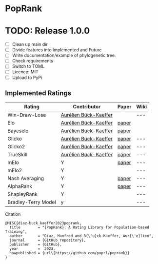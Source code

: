 # PopRank

# TODO: Release 1.0.0
- [ ] Clean up main dir
- [ ] Divide features into Implemented and Future
- [ ] Write documentation/example of phylogenetic tree.
- [ ] Check requirements
- [ ] Switch to TOML
- [ ] Licence: MIT
- [ ] Upload to PyPi

## Implemented Ratings
| __Rating__ | __Contributor__ | Paper | Wiki
|---|---|---|---|
| Win-Draw-Lose | [Aurélien Bück-Kaeffer](https://github.com/Scezaquer) | |---|
| Elo | [Aurélien Bück-Kaeffer](https://github.com/Scezaquer) | [paper](https://uscf1-nyc1.aodhosting.com/CL-AND-CR-ALL/CL-ALL/1961/1961_06.pdf#page=8)|
| Bayeselo | [Aurélien Bück-Kaeffer](https://github.com/Scezaquer)| [paper](http://personal.psu.edu/drh20/papers/bt.pdf)|
| Glicko | [Aurélien Bück-Kaeffer](https://github.com/Scezaquer) | [paper](http://www.glicko.net/glicko/glicko.pdf)|---|
| Glicko2 | [Aurélien Bück-Kaeffer](https://github.com/Scezaquer) | [paper](http://www.glicko.net/glicko/glicko2.pdf)|---|
| TrueSkill | [Aurélien Bück-Kaeffer](https://github.com/Scezaquer) | [paper](https://www.microsoft.com/en-us/research/publication/trueskilltm-a-bayesian-skill-rating-system/)|---|
| mElo |  Y | [paper](https://proceedings.neurips.cc/paper/2018/hash/cdf1035c34ec380218a8cc9a43d438f9-Abstract.html)|---|
| mElo2 |  Y | |---|
| Nash Averaging |  Y | [paper](https://proceedings.neurips.cc/paper/2018/hash/cdf1035c34ec380218a8cc9a43d438f9-Abstract.html)|---|
| AlphaRank |  Y | [paper](https://www.nature.com/articles/s41598-019-45619-9)|---|
| ShapleyRank |  Y | |---|
| Bradley-Terry Model | y | |---|

Citation
```
@MISC{diaz-buck_kaeffer2023poprank,
  title        = "{PopRank}: A Rating Library for Population-based Training",
  author       = "Diaz, Manfred and B{\"u}ck-Kaeffer, Aur{\'e}lien",
  journal      = {GitHub repository},
  publisher    = {GitHub},
  year         =  2023,
  howpublished = {url\{https://github.com/poprl/poprank}}
}
```
